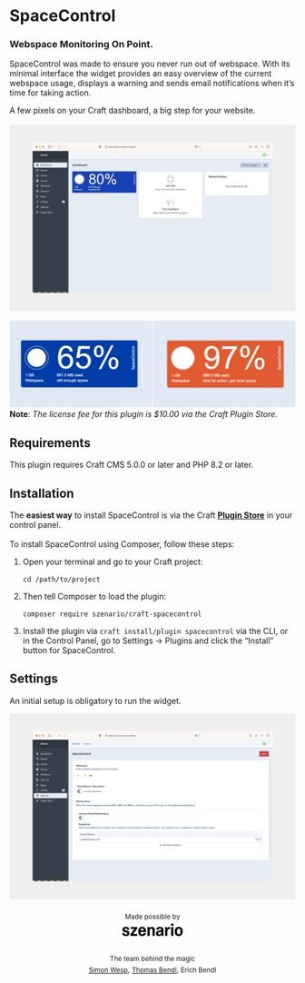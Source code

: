 # SpaceControl

### Webspace Monitoring On Point.

SpaceControl was made to ensure you never run out of webspace. With its minimal interface the widget provides an easy
overview of the current webspace usage, displays a warning and sends email notifications when it’s time for taking action.  

A few pixels on your Craft dashboard, a big step for your website.
<br><br>
![Screenshot](spacecontrol-dashboard.jpg)

![Screenshot](spacecontrol-widget.jpg)
**Note**: _The license fee for this plugin is $10.00 via the Craft Plugin Store._
## Requirements

This plugin requires Craft CMS 5.0.0 or later and PHP 8.2 or later.

## Installation

The **easiest way** to install SpaceControl is via the Craft **<a href="https://plugins.craftcms.com/spacecontrol?craft4" target="_blank">Plugin Store</a>** in your control panel.  
<br> 
To install SpaceControl using Composer, follow these steps:

1. Open your terminal and go to your Craft project:

       cd /path/to/project

2. Then tell Composer to load the plugin:

       composer require szenario/craft-spacecontrol

3. Install the plugin via `craft install/plugin spacecontrol` via the CLI, or in the Control Panel, go to Settings →
   Plugins and click the “Install” button for SpaceControl.

## Settings

An initial setup is obligatory to run the widget.

![Screenshot](spacecontrol-settings.jpg)

<div align="center">
  <sub>Made possible by</sub>
  <sub><br />
  <a href="https://szenario.design/" target="_blank">
    <img src="szenario-logo.svg" style="width:140px;" alt="szenario.design logo" /></a>
  </sub><br /><br />
  <sub>The team behind the magic</sub><br />
  <sub><a href="https://twitter.com/smonist">Simon Wesp</a>,</sub> 
  <sub><a href="https://twitter.com/thomasbendl">Thomas Bendl</a>,</sub>
  <sub>Erich Bendl</sub>  
</div>
